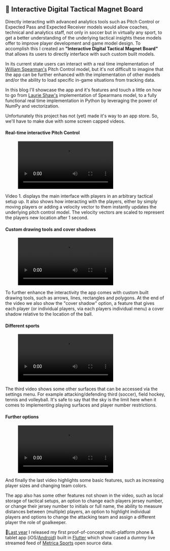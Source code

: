 ## 📱 Interactive Digital Tactical Magnet Board

Directly interacting with advanced analytics tools such as Pitch Control or Expected Pass and Expected Receiver models would allow coaches, technical and analytics staff, not only in soccer but in virtually any sport, to get a better understanding of the underlying tactical insights these models offer to improve player development and game model design.
To accomplish this I created an <b>"Interactive Digital Tactical Magnet Board"</b> that allows its users to directly interface with such custom built models.

In its current state users can interact with a real time implementation of [William Spearman's](https://www.researchgate.net/publication/334849056_Quantifying_Pitch_Control) Pitch Control model, but it's not difficult to imagine that the app can be further enhanced with the implementation of other models and/or the ability to load specific in-game situations from tracking data.

In this blog I'll showcase the app and it's features and touch a little on how to go from [Laurie Shaw's](https://github.com/Friends-of-Tracking-Data-FoTD/LaurieOnTracking) implementation of Spearmans model, to a fully functional real time implementation in Python by leveraging the power of NumPy and vectorization.

Unfortunately this project has not (yet) made it's way to an app store. So, we'll have to make due with some screen capped videos.


#### Real-time interactive Pitch Control
<figure>    
    <p>
      <video src="https://user-images.githubusercontent.com/64530306/156655256-ef853757-dcfd-42cd-8582-7b00b63d1365.mov" class="center-vid" controls="controls" style="max-width: 500px;"></video>
    </p>  
</figure>

Video 1. displays the main interface with players in an arbitrary tactical setup up. It also shows how interacting with the players, either by simply moving players or adding a velocity vector to them instantly updates the underlying pitch control model. The velocity vectors are scaled to represent the players new location after 1 second.

#### Custom drawing tools and cover shadows
<figure>    
    <p>
      <video src="https://user-images.githubusercontent.com/64530306/156880559-6d58d01f-44a8-4c42-8045-4a4acc3f7890.mov" class="center-vid" controls="controls" style="max-width: 500px;"></video>
    </p>  
</figure>

To further enhance the interactivity the app comes with custom built drawing tools, such as arrows, lines, rectangles and polygons. At the end of the video we also show the "cover shadow" option, a feature that gives each player (or individual players, via each players individual menu) a cover shadow relative to the location of the ball.


#### Different sports
<figure>    
    <p>
      <video src="https://user-images.githubusercontent.com/64530306/156880560-0af7b687-66f2-4d6c-9331-0f8273251ec1.mov" class="center-vid" controls="controls" style="max-width: 500px;"></video>
    </p>  
</figure>

The third video shows some other surfaces that can be accessed via the settings menu. For example attacking/defending third (soccer), field hockey, tennis and volleyball. It's safe to say that the sky is the limit here when it comes to implementing playing surfaces and player number restrictions.

#### Further options
<figure>    
    <p>
      <video src="https://user-images.githubusercontent.com/64530306/156880561-cb12f588-3933-4214-8a33-8828085c3de2.mov" class="center-vid" controls="controls" style="max-width: 500px;"></video>
    </p>  
</figure>

And finally the last video highlights some basic features, such as increasing player sizes and changing team colors.

The app also has some other features not shown in the video, such as local storage of tactical setups, an option to change each players jersey number, or change their jersey number to initials or full name, the ability to measure distances between (multiple) players, an option to highlight individual players and options to change the attacking team and assign a different player the role of goalkeeper.

<div class="text-paperclip"> 📎<a class="post_navi-item nav_prev" href="/2021/03/14/live-pitch-control.html">Last year</a> I released my first proof-of-concept multi-platform phone & tablet app (iOS/<a href="https://play.google.com/store/apps/details?id=com.unravelsports.base_app" class="paperclip-link">Android</a>) built in <a href="https://flutter.dev/" class="paperclip-link">Flutter</a> which show cased a dummy live streamed feed of <a href="https://github.com/metrica-sports/sample-data" class="paperclip-link">Metrica Sports</a> open source data.</div>
